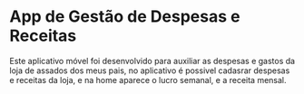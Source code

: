 # App de Gestão de Despesas e Receitas

Este aplicativo móvel foi desenvolvido para auxiliar as despesas e gastos da loja de assados dos meus pais, no aplicativo é possivel cadasrar despesas e receitas da loja, e na home aparece o lucro semanal, e a receita mensal.

